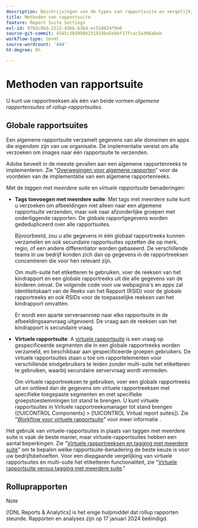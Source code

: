 ```yaml
---
description: Beschrijvingen van de types van rapportsuite en vergelijking van globale rapportsuites en rollup rapportsuites.
title: Methoden van rapportsuite
feature: Report Suite Settings
exl-id: 97bdc9bd-2212-436b-b3b4-ec518624f9e6
source-git-commit: 4545c3839586231918ba5ebbf17fcac5a366abab
workflow-type: tm+mt
source-wordcount: '444'
ht-degree: 0%

---
```


# Methoden van rapportsuite

<!-- change filename since page name changed? -->

U kunt uw rapportreeksen als één van beide vormen *algemene rapportensuites* of *rollup-rapportsuites*.

## Globale rapportsuites

Een algemene rapportsuite verzamelt gegevens van alle domeinen en apps die eigendom zijn van uw organisatie. De implementatie vereist om alle verzoeken om images naar één rapportsuite te verzenden.

Adobe beveelt in de meeste gevallen aan een algemene rapportenreeks te implementeren. Zie &quot;[Overwegingen voor algemene rapporten](https://experienceleague.adobe.com/docs/analytics/implementation/prepare/global-rs.html)&quot; voor de voordelen van de implementatie van een algemene rapportenreeks.

Met de *taggen met meerdere suite* en *virtuele rapportsuite* benaderingen:

* **Tags toevoegen met meerdere suite**: Met tags met meerdere suite kunt u verzoeken om afbeeldingen niet alleen naar een algemene rapportsuite verzenden, maar ook naar afzonderlijke groepen met onderliggende rapporten. De globale rapportgegevens worden gededupliceerd over alle rapportsuites.

  Bijvoorbeeld, zou u alle gegevens in één globaal rapportreeks kunnen verzamelen en ook secundaire rapportsuites opzetten die op merk, regio, of een andere differentiator worden gebaseerd. De verschillende teams in uw bedrijf konden zich dan op gegevens in de rapportreeksen concentreren die voor hen relevant zijn.

  Om multi-suite het etiketteren te gebruiken, voer de reeksen van het kindrapport en een globale rapportreeks uit die alle gegevens van de kinderen omvat. De volgende code voor uw webpagina&#39;s en apps zal identiteitskaart van de Reeks van het Rapport (RSID) voor de globale rapportreeks en ook RSIDs voor de toepasselijke reeksen van het kindrapport omvatten.<!-- Wording/be more specific? And include any links? -->

  Er wordt een aparte serveraanroep naar elke rapportsuite in de afbeeldingsaanvraag uitgevoerd. De vraag aan de reeksen van het kindrapport is secundaire vraag.

* **Virtuele rapportsuite**: A [virtuele rapportsuite](/help/components/vrs/vrs-about.md) is een vraag op gespecificeerde segmenten die in een globale rapportreeks worden verzameld, en beschikbaar aan gespecificeerde groepen gebruikers. De virtuele rapportsuites staan u toe om rapportelementen voor verschillende eindgebruikers te leiden zonder multi-suite het etiketteren te gebruiken, waarbij secundaire servervraag wordt vermeden.

  Om virtuele rapportreeksen te gebruiken, voer een globale rapportreeks uit en ontleed dan de gegevens om virtuele rapportreeksen met specifieke toegepaste segmenten en met specifieke groepstoestemmingen tot stand te brengen. U kunt virtuele rapportsuites in Virtuele rapportreeksmanager tot stand brengen ([!UICONTROL Components] > [!UICONTROL Virtual report suites]). Zie &quot;[Workflow voor virtuele rapportsuite](/help/components/vrs/c-workflow-vrs/vrs-workflow.md)&quot; voor meer informatie .

Het gebruik van virtuele-rapportsuites in plaats van taggen met meerdere suite is vaak de beste manier, maar virtuele-rapportsuites hebben een aantal beperkingen. Zie &quot;[Virtuele rapportreeksen en tagging met meerdere suite](/help/components/vrs/vrs-considerations.md)&quot; om te bepalen welke rapportsuite-benadering de beste keuze is voor uw bedrijfsbehoeften. Voor een diepgaande vergelijking van virtuele rapportsuites en multi-suite het etiketteren functionaliteit, zie &quot;[Virtuele rapportsuite versus tagging met meerdere suite](/help/components/vrs/vrs-about.md#section_317E4D21CCD74BC38166D2F57D214F78).&quot;

## Rolluprapporten

>[!NOTE]
>
>[!DNL Reports & Analytics] is het enige hulpmiddel dat rollup rapporten steunde. Rapporten en analyses zijn op 17 januari 2024 beëindigd.

<!---### Limitations of Rollup Reports {#limitations-rollups}

* Rollups provide total data, but they do not report individual values in reports. For example, eVar1 values are not included, but their aggregate total can be.
* Data is not deduplicated when the rollup combines data across report suites.
* Rollups run nightly at midnight.
* When you add a report suite to an existing rollup, historical data is not included in the rollup.
* All child report suites must have data in them for a rollup to function. If new report suites are included in a rollup, make sure to send at least one page view to each of those report suites.
* Rollup report suites can include a maximum of 40 child report suites.
* Rollup report suites can include a maximum of 100 events.
* Data contained in rollup report suites does not support breakdowns or segments.
* The Pages report is replaced with the Most Popular Sites report, which reports on metrics at the child-suite level.

## Comparison of Global Report Suite and Rollup Report  Features

**Secondary server calls**: Rollups do not incur any additional server calls beyond what a single report suite collects. If your organization uses multi-suite tagging, secondary server calls are made for each additional report suite included in an image request.

>[!TIP]
>
>If you use only a global report suite with [virtual report suites](/help/components/vrs/vrs-considerations.md), no secondary server calls are needed.

**Implementation changes**: Rollups do not require any implementation changes, while global report suites require you to include the global report suite ID in your implementation.

**Duplication**: Global report suites deduplicate unique visitors, while rollups do not. For example, if a user visits three of your domains in the same day, rollups would count three daily unique visitors. Global report suites would record one unique visitor.

**Time frame**: Rollups are only processed at midnight each night, while global report suites report data with standard latency.

**Breadth**: Rollups have no way to communicate between report suites. Global report suites can attribute credit to conversion variables between report suites and provide pathing across report suites.

**Historical data**: Rollups can aggregate historical data, while global report suites only report data from the point they were implemented.

**Reports**: Global report suites provide data on all dimensions; rollups provide aggregate data on only high-level reports.

**Supported products**: Rollups could only be used in Reports & Analytics. They are not supported in Analysis Workspace, or Data Warehouse. Global report suites can be used across all products.

**Number of aggregated report suites**: Rollups only support a maximum of 40 child report suites. Global report suites can be implemented on any number of domains or apps that you own.--->
